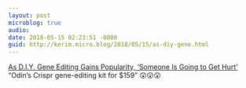 ```yaml
---
layout: post
microblog: true
audio: 
date: 2018-05-15 02:23:51 -0800
guid: http://kerim.micro.blog/2018/05/15/as-diy-gene.html
---
```

[As D.I.Y. Gene Editing Gains Popularity, ‘Someone Is Going to Get Hurt’](http://www.nytimes.com/2018/05/14/science/biohackers-gene-editing-virus.html) “Odin’s Crispr gene-editing kit for $159” 😲😲😲
